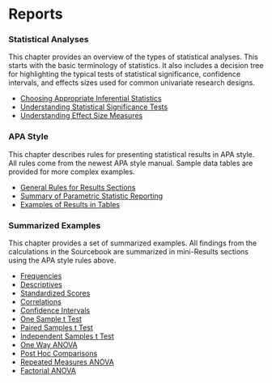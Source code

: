 # Reports

### Statistical Analyses

This chapter provides an overview of the types of statistical analyses. This starts with the basic terminology of statistics. It also includes a decision tree for highlighting the typical tests of statistical significance, confidence intervals, and effects sizes used for common univariate research designs.

- [Choosing Appropriate Inferential Statistics](./statistical-analyses/choosing.md)
- [Understanding Statistical Significance Tests](./statistical-analyses/significance.md)
- [Understanding Effect Size Measures](./statistical-analyses/effects.md)

### APA Style

This chapter describes rules for presenting statistical results in APA style. All rules come from the newest APA style manual. Sample data tables are provided for more complex examples.

- [General Rules for Results Sections](./apa-style/general.md)
- [Summary of Parametric Statistic Reporting](./apa-style/summary.md)
- [Examples of Results in Tables](./apa-style/tables.md)

### Summarized Examples

This chapter provides a set of summarized examples. All findings from the calculations in the Sourcebook are summarized in mini-Results sections using the APA style rules above.

- [Frequencies](./summarized-examples/frequencies.md)
- [Descriptives](./summarized-examples/descriptives.md)
- [Standardized Scores](./summarized-examples/standardized.md)
- [Correlations](./summarized-examples/correlations.md)
- [Confidence Intervals](./summarized-examples/intervals.md)
- [One Sample t Test](./summarized-examples/onesample.md)
- [Paired Samples t Test](./summarized-examples/paired.md)
- [Independent Samples t Test](./summarized-examples/independent.md)
- [One Way ANOVA](./summarized-examples/oneway.md)
- [Post Hoc Comparisons](./summarized-examples/posthocs.md)
- [Repeated Measures ANOVA](./summarized-examples/repeated.md)
- [Factorial ANOVA](./summarized-examples/factorial.md)